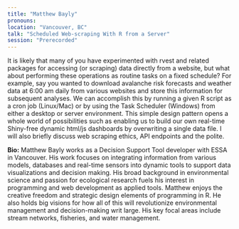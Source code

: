```yaml
---
title: "Matthew Bayly"
pronouns: 
location: "Vancouver, BC"
talk: "Scheduled Web-scraping With R from a Server"
session: "Prerecorded"
---
```


It is likely that many of you have experimented with rvest and related packages for accessing (or scraping) data directly from a website, but what about performing these operations as routine tasks on a fixed schedule? For example, say you wanted to download avalanche risk forecasts and weather data at 6:00 am daily from various websites and store this information for subsequent analyses. We can accomplish this by running a given R script as a cron job (Linux/Mac) or by using the Task Scheduler (Windows) from either a desktop or server environment. This simple design pattern opens a whole world of possibilities such as enabling us to build our own real-time Shiny-free dynamic html/js dashboards by overwriting a single data file. I will also briefly discuss web scraping ethics, API endpoints and the polite.

__Bio:__ Matthew Bayly works as a Decision Support Tool developer with ESSA in Vancouver. His work focuses on integrating information from various models, databases and real-time sensors into dynamic tools to support data visualizations and decision making. His broad background in environmental science and passion for ecological research fuels his interest in programming and web development as applied tools. Matthew enjoys the creative freedom and strategic design elements of programming in R. He also holds big visions for how all of this will revolutionize environmental management and decision-making writ large. His key focal areas include stream networks, fisheries, and water management.